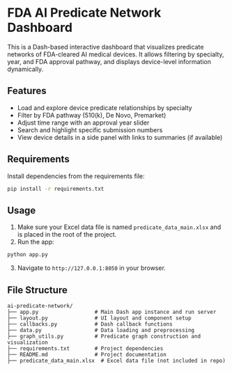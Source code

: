 # FDA AI Predicate Network Dashboard

This is a Dash-based interactive dashboard that visualizes predicate networks of FDA-cleared AI medical devices. It allows filtering by specialty, year, and FDA approval pathway, and displays device-level information dynamically.

## Features

- Load and explore device predicate relationships by specialty
- Filter by FDA pathway (510(k), De Novo, Premarket)
- Adjust time range with an approval year slider
- Search and highlight specific submission numbers
- View device details in a side panel with links to summaries (if available)

## Requirements

Install dependencies from the requirements file:

```bash
pip install -r requirements.txt
```

## Usage

1. Make sure your Excel data file is named `predicate_data_main.xlsx` and is placed in the root of the project.
2. Run the app:

```bash
python app.py
```

3. Navigate to `http://127.0.0.1:8050` in your browser.

## File Structure

```
ai-predicate-network/
├── app.py                  # Main Dash app instance and run server
├── layout.py               # UI layout and component setup
├── callbacks.py            # Dash callback functions
├── data.py                 # Data loading and preprocessing
├── graph_utils.py          # Predicate graph construction and visualization
├── requirements.txt        # Project dependencies
├── README.md               # Project documentation
├── predicate_data_main.xlsx  # Excel data file (not included in repo)
```
